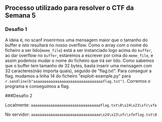 ## Processo utilizado para resolver o CTF da Semana 5
### Desafio 1

A ideia é, no scanf inserirmos uma mensagem maior que o tamanho do buffer e isto resultará no nosso overflow. Como o array com o nome do ficheiro a ser lido(`meme_file`) está a ser instanciado logo acima do `buffer`, ao dar overflow no `buffer`, estaremos a escrever por cima do `meme_file`, e assim podemos mudar o nome do ficheiro que irá ser lido.
Como sabemos que o buffer tem tamanho de 32 bytes, basta inserir uma mensagem com 32 caracteres(não importa quais), seguido de "flag.txt".
Para conseguir a flag, mudamos a linha 14 do ficheiro "exploit-example.py" para `r.sendline(b"aaaaaaaaaaaaaaaaaaaaaaaaaaaaaaaaflag.txt")`. Corremos o programa e conseguimos a flag.

###Desafio 2

Localmente:
`aaaaaaaaaaaaaaaaaaaaaaaaaaaaaaaaflag.txt\0\x24\x23\xfc\xfe`

No servidor:
`aaaaaaaaaaaaaaaaaaaaaaaaaaaaaaaa\x24\x23\xfc\xfeflag.txt\0`
